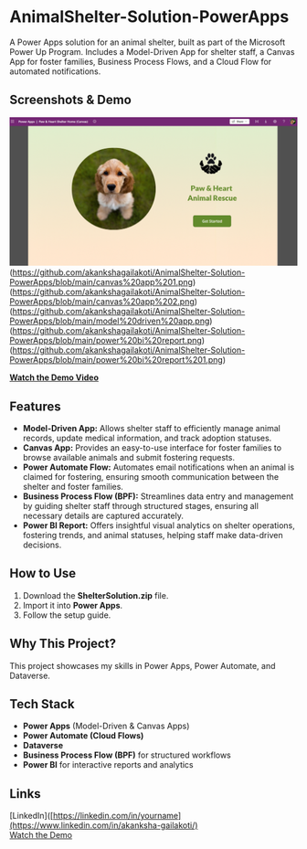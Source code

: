 # AnimalShelter-Solution-PowerApps
A Power Apps solution for an animal shelter, built as part of the Microsoft Power Up Program. Includes a Model-Driven App for shelter staff, a Canvas App for foster families, Business Process Flows, and a Cloud Flow for automated notifications.

## **Screenshots & Demo**  
![Screenshot](https://github.com/akankshagailakoti/AnimalShelter-Solution-PowerApps/blob/main/canvas%20app.png)(https://github.com/akankshagailakoti/AnimalShelter-Solution-PowerApps/blob/main/canvas%20app%201.png)(https://github.com/akankshagailakoti/AnimalShelter-Solution-PowerApps/blob/main/canvas%20app%202.png)(https://github.com/akankshagailakoti/AnimalShelter-Solution-PowerApps/blob/main/model%20driven%20app.png)(https://github.com/akankshagailakoti/AnimalShelter-Solution-PowerApps/blob/main/power%20bi%20report.png)(https://github.com/akankshagailakoti/AnimalShelter-Solution-PowerApps/blob/main/power%20bi%20report%201.png)  

**[Watch the Demo Video](https://www.youtube.com/watch?v=NPHvukHG9f4)**  

## **Features**  
- **Model-Driven App:** Allows shelter staff to efficiently manage animal records, update medical information, and track adoption statuses.  
- **Canvas App:** Provides an easy-to-use interface for foster families to browse available animals and submit fostering requests.  
- **Power Automate Flow:** Automates email notifications when an animal is claimed for fostering, ensuring smooth communication between the shelter and foster families.  
- **Business Process Flow (BPF):** Streamlines data entry and management by guiding shelter staff through structured stages, ensuring all necessary details are captured accurately.  
- **Power BI Report:** Offers insightful visual analytics on shelter operations, fostering trends, and animal statuses, helping staff make data-driven decisions.  

## **How to Use**  
1. Download the **ShelterSolution.zip** file.  
2. Import it into **Power Apps**.  
3. Follow the setup guide.  

## **Why This Project?**  
This project showcases my skills in Power Apps, Power Automate, and Dataverse.  

## **Tech Stack**  
- **Power Apps** (Model-Driven & Canvas Apps)  
- **Power Automate (Cloud Flows)**  
- **Dataverse**  
- **Business Process Flow (BPF)** for structured workflows  
- **Power BI** for interactive reports and analytics  

## **Links**  
[LinkedIn]([https://linkedin.com/in/yourname](https://www.linkedin.com/in/akanksha-gailakoti/)  
[Watch the Demo](https://www.youtube.com/watch?v=NPHvukHG9f4)  

